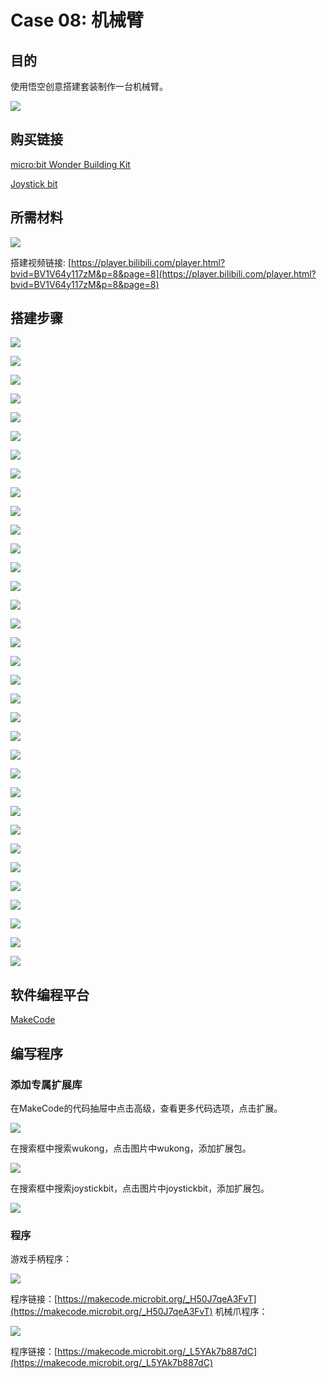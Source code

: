 # Case 08: 机械臂
## 目的
使用悟空创意搭建套装制作一台机械臂。

![](./images/case-08-01.png)

## 购买链接

[micro:bit Wonder Building Kit](https://www.elecfreaks.com/micro-bit-wonder-building-kit-without-micro-bit-board.html)

[Joystick bit](https://www.elecfreaks.com/joystick-bit-2-for-micro-bit.html)

## 所需材料

![](./images/case-08-02.png)

搭建视频链接:
[https://player.bilibili.com/player.html?bvid=BV1V64y117zM&p=8&page=8](https://player.bilibili.com/player.html?bvid=BV1V64y117zM&p=8&page=8)

## 搭建步骤



![](./images/step-case-08-01.png)

![](./images/step-case-08-02.png)

![](./images/step-case-08-03.png)

![](./images/step-case-08-04.png)

![](./images/step-case-08-05.png)

![](./images/step-case-08-06.png)

![](./images/step-case-08-07.png)

![](./images/step-case-08-08.png)

![](./images/step-case-08-09.png)

![](./images/step-case-08-10.png)

![](./images/step-case-08-11.png)

![](./images/step-case-08-12.png)

![](./images/step-case-08-13.png)

![](./images/step-case-08-14.png)

![](./images/step-case-08-15.png)

![](./images/step-case-08-16.png)

![](./images/step-case-08-17.png)

![](./images/step-case-08-18.png)

![](./images/step-case-08-19.png)

![](./images/step-case-08-20.png)

![](./images/step-case-08-21.png)

![](./images/step-case-08-22.png)

![](./images/step-case-08-23.png)

![](./images/step-case-08-24.png)

![](./images/step-case-08-25.png)

![](./images/step-case-08-26.png)

![](./images/step-case-08-27.png)

![](./images/step-case-08-28.png)

![](./images/step-case-08-29.png)

![](./images/step-case-08-30.png)

![](./images/step-case-08-31.png)

![](./images/step-case-08-32.png)

![](./images/step-case-08-33.png)

![](./images/step-case-08-34.png)


## 软件编程平台

[MakeCode](https://makecode.microbit.org/)

## 编写程序
### 添加专属扩展库

在MakeCode的代码抽屉中点击高级，查看更多代码选项，点击扩展。

![](./images/case-01-03.png)

在搜索框中搜索wukong，点击图片中wukong，添加扩展包。

![](./images/case-01-04.png)

在搜索框中搜索joystickbit，点击图片中joystickbit，添加扩展包。

![](./images/case-08-04.png)



### 程序
游戏手柄程序：

![](./images/case-08-05.png)

程序链接：[https://makecode.microbit.org/_H50J7qeA3FvT](https://makecode.microbit.org/_H50J7qeA3FvT)
机械爪程序：

![](./images/case-08-06.png)

程序链接：[https://makecode.microbit.org/_L5YAk7b887dC](https://makecode.microbit.org/_L5YAk7b887dC)
